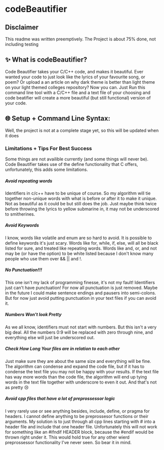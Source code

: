 # codeBeautifier

## Disclaimer
This readme was written preemptively. The Project is about 75% done, not including testing

<!-- what the project does, why to use it, examples, how to use it (installation), command line syntax-->
## :sparkles: What is codeBeautifier?


Code Beautifier takes your C/C++ code, and makes it beautiful.
Ever wanted your code to just look like the lyrics of your favourite song,
or poem? Or upload a an article on why dark theme is better than light theme 
on your light themed colleges repository? Now you can. Just Run this command 
line tool with a C/C++ file and a text file of your choosing and code beatifier
will create a more beautiful (but still functional) version of your code.

## :globe_with_meridians: Setup + Command Line Syntax:
Well, the project is not at a complete stage yet, so this will be updated when it does


### Limitations + Tips For Best Success
Some things are not availible currently (and some things will never be).
Code Beautifier takes use of the define functionality that C offers, unfortunately,
this adds some limitations.

##### Avoid repeating words
Identifiers in c/c++ have to be unique of course. So my algorithm will tie together non-unique words
with what is before or after it to make it unique. Not as beautiful as it could be but still does the job.
Just maybe think twice before throwing the lyrics to yellow submarine in, it may not be underscored to smitherines.

##### Avoid Keywords
I know, words like volatile and enum are so hard to avoid. It is possible to define keywords it's just scary.
Words like for, while, if, else, will all be black listed for sure, and treated like repeating words. Words like
and, or, and not may be (or have the option) to be white listed because I don't know many people who use them over &&
|| and !.

##### No Punctuation!!!
This one isn't my lack of programming finesse, it's not my fault!
Identifiers just can't have punctuation! For now all punctuation is just removed.
Maybe in the future I could make sentence endings and pausers into semi-colons. But for now
just avoid putting punctuation in your text files if you can avoid it.

##### Numbers Won't look Pretty
As we all know, identifiers must not start with numbers. But this isn't a very big deal.
All the numbers 0:9 will be replaced with zero through nine, and everything else will just be
underscored out.

##### Check How Long Your files are in relation to each other
Just make sure they are about the same size and everything will be fine. The algorithm can condense and expand
the code file, but if it has to condense the text file you may not be happy with your results. If the text file has
way more words than the code file, the algorithm will end up tying words in the text file together with underscore to 
even it out. And that's not as pretty :cry:

##### Avoid cpp files that have a lot of preprossessor logic
I very rarely use or see anything besides, include, define, or pragma for headers.
I cannot define anything to be preprossesor functions or their arguments. My solution is to just through all cpp lines
starting with # into a header file and include that one header file. Unfortunately this will not work for something like an
#ifndif HEADER block, because the #endif would be thrown right under it. This would hold true for any other wierd preprossessor
functionality I've never seen. So bear it in mind.

 
